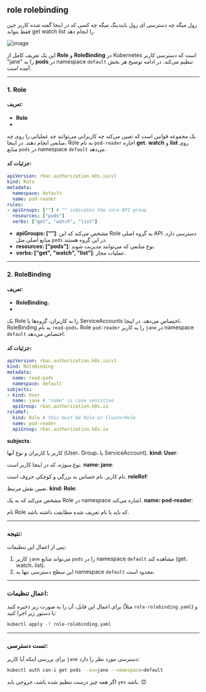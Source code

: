 ## role rolebinding
رول میگه چه دسترسی ای رول بایندینگ میگه چه کسی
که در اینجا گفته شده کاربر جین فقط بتواند get watch list را انجام دهد


![image](https://github.com/user-attachments/assets/afb8fb30-7f71-4e88-9835-20b9a30984b1)

این یک تعریف کامل از **Role** و **RoleBinding** در Kubernetes است که دسترسی کاربر "jane" را به **pods** در namespace `default` تنظیم می‌کند. در ادامه توضیح هر بخش آمده است:

---

### 1. **Role**

#### تعریف:
- **Role**
-
یک مجموعه قوانین است که تعیین می‌کند چه کاربرانی می‌توانند چه عملیاتی را روی چه منابعی انجام دهند.
در اینجا، Role به نام `pod-reader` اجازه **get**، **watch** و **list** روی منابع `pods` در namespace `default` می‌دهد.

#### جزئیات کد:

```yaml
apiVersion: rbac.authorization.k8s.io/v1
kind: Role
metadata:
  namespace: default
  name: pod-reader
rules:
- apiGroups: [""] # "" indicates the core API group
  resources: ["pods"]
  verbs: ["get", "watch", "list"]
```

- **apiGroups: [""]**: مشخص می‌کند که این Role به گروه اصلی API دسترسی دارد. منابع اصلی مثل `pods` در این گروه هستند.
- **resources: ["pods"]**: نوع منابعی که می‌توانند مدیریت شوند.
- **verbs: ["get", "watch", "list"]**: عملیات مجاز.

---

### 2. **RoleBinding**

#### تعریف:

- **RoleBinding**،
- 
یک Role را به کاربران، گروه‌ها یا ServiceAccounts اختصاص می‌دهد.
در اینجا، RoleBinding به نام `read-pods`، Role `pod-reader` را به کاربر `jane` در namespace `default` اختصاص می‌دهد.

#### جزئیات کد:

```yaml
apiVersion: rbac.authorization.k8s.io/v1
kind: RoleBinding
metadata:
  name: read-pods
  namespace: default
subjects:
- kind: User
  name: jane # "name" is case sensitive
  apiGroup: rbac.authorization.k8s.io
roleRef:
  kind: Role # this must be Role or ClusterRole
  name: pod-reader
  apiGroup: rbac.authorization.k8s.io
```

**subjects**: 

کاربر یا کاربران و نوع آنها (User، Group، یا ServiceAccount).
**kind: User**:

نوع سوژه، که در اینجا کاربر است.
**name: jane**: 

نام کاربر. نام حساس به بزرگی و کوچکی حروف است.
**roleRef**: 

تعیین نقش مرتبط.
**kind: Role**: 

مشخص می‌کند که به یک Role در namespace اشاره می‌کند.
**name: pod-reader**:

نام Role که باید با نام تعریف شده مطابقت داشته باشد.

---

### نتیجه:

پس از اعمال این تنظیمات:
1. کاربر `jane` می‌تواند منابع `pods` را در namespace `default` مشاهده کند (get، watch، list).
2. این سطح دسترسی تنها به namespace `default` محدود است.

---

### اعمال تنظیمات:
برای اعمال این فایل، آن را به صورت زیر ذخیره کنید (مثلاً `role-rolebinding.yaml`) و با دستور زیر اجرا کنید:
```bash
kubectl apply -f role-rolebinding.yaml
```

---

### تست دسترسی:
برای بررسی اینکه آیا کاربر `jane` دسترسی مورد نظر را دارد:
```bash
kubectl auth can-i get pods --as=jane --namespace=default
```

اگر همه چیز درست تنظیم شده باشد، خروجی باید `yes` باشد. 😊
